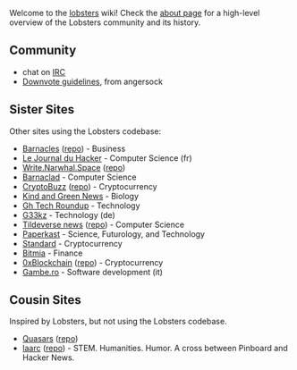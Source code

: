Welcome to the [lobsters](https://lobste.rs/) wiki! Check the [about page](https://lobste.rs/about) for a high-level overview of the Lobsters community and its history.

## Community

* chat on [IRC](IRC)
* [Downvote guidelines](DownvoteGuidelines), from angersock

## Sister Sites

Other sites using the Lobsters codebase:

* [Barnacles](https://www.barnacl.es) ([repo](https://github.com/pushcx/barnacl.es)) - Business
* [Le Journal du Hacker](https://www.journalduhacker.net/) - Computer Science (fr)
* [Write.Narwhal.Space](https://write.narwhal.space) ([repo](https://github.com/charlesetc/write.narwhal.space))
* [Barnaclad](https://barnacles.blackfriday/) - Computer Science
* [CryptoBuzz](https://cryptobuzz.io/) ([repo](https://github.com/lukehamilton/cryptobuzz)) - Cryptocurrency
* [Kind and Green News](http://news.kindandgreenworld.com/) - Biology
* [Gh Tech Roundup](https://www.ghtechroundup.com/) - Technology
* [G33kz](https://g33kz.de/) - Technology (de)
* [Tildeverse news](https://tilde.news/) ([repo](https://tildegit.org/tildeverse/tilde.news)) - Computer Science
* [Paperkast](https://paperkast.com) - Science, Futurology, and Technology
* [Standard](https://std.bz/) - Cryptocurrency
* [Bitmia](https://bitmia.com/) - Finance
* [0xBlockchain](https://0xblockchain.network/) ([repo](https://github.com/pyk/0xblockchain)) - Cryptocurrency
* [Gambe.ro](https://gambe.ro) - Software development (it)

## Cousin Sites

Inspired by Lobsters, but not using the Lobsters codebase.

* [Quasars](https://quasa.rs) ([repo](https://github.com/kineticdial/quasars))
* [laarc](https://www.laarc.io/) ([repo](https://github.com/laarc/laarc)) - STEM. Humanities. Humor. A cross between Pinboard and Hacker News.